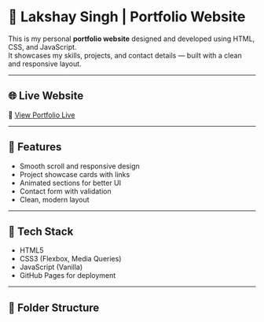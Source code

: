 # 💼 Lakshay Singh | Portfolio Website

This is my personal **portfolio website** designed and developed using HTML, CSS, and JavaScript.  
It showcases my skills, projects, and contact details — built with a clean and responsive layout.

---

## 🌐 Live Website

🔗 [View Portfolio Live](https://lakshay-arch.github.io/portfolio/)

---


## 🚀 Features

- Smooth scroll and responsive design
- Project showcase cards with links
- Animated sections for better UI
- Contact form with validation
- Clean, modern layout

---

## 🔧 Tech Stack

- HTML5  
- CSS3 (Flexbox, Media Queries)  
- JavaScript (Vanilla)  
- GitHub Pages for deployment

---

## 📁 Folder Structure

